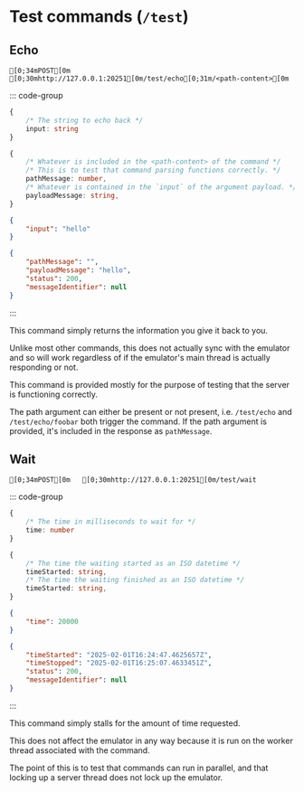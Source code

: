 
# Test commands (`/test`)

## Echo
```ansi
[0;34mPOST[0m   [0;30mhttp://127.0.0.1:20251[0m/test/echo[0;31m/<path-content>[0m
```
::: code-group
```typescript [Argument schema]
{
    /* The string to echo back */
    input: string
}
```
```typescript [Response schema]
{
    /* Whatever is included in the <path-content> of the command */
    /* This is to test that command parsing functions correctly. */
    pathMessage: number,
    /* Whatever is contained in the `input` of the argument payload. */
    payloadMessage: string,
}
```
```json [Example arguments]
{
    "input": "hello"
}
```
```json [Example response]
{
    "pathMessage": "",
    "payloadMessage": "hello",
    "status": 200,
    "messageIdentifier": null
}
```
:::

This command simply returns the information you give it back to you.

Unlike most other commands, this does not actually sync with the emulator and so will work regardless of if the emulator's main thread is actually responding or not.

This command is provided mostly for the purpose of testing that the server is functioning correctly.

The path argument can either be present or not present, i.e. `/test/echo` and `/test/echo/foobar` both trigger the command.
If the path argument is provided, it's included in the response as `pathMessage`.



## Wait
```ansi
[0;34mPOST[0m   [0;30mhttp://127.0.0.1:20251[0m/test/wait
```
::: code-group
```typescript [Argument schema]
{
    /* The time in milliseconds to wait for */
    time: number
}
```
```typescript [Response schema]
{
    /* The time the waiting started as an ISO datetime */
    timeStarted: string,
    /* The time the waiting finished as an ISO datetime */
    timeStarted: string,
}
```
```json [Example arguments]
{
    "time": 20000
}
```
```json [Example response]
{
    "timeStarted": "2025-02-01T16:24:47.4625657Z",
    "timeStopped": "2025-02-01T16:25:07.4633451Z",
    "status": 200,
    "messageIdentifier": null
}
```
:::

This command simply stalls for the amount of time requested.

This does not affect the emulator in any way because it is run on the worker thread associated with the command.

The point of this is to test that commands can run in parallel, and that locking up a server thread does not lock up the emulator.
